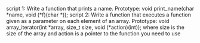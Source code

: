 script 1: Write a function that prints a name.
Prototype: void print_name(char *name, void (*f)(char *));
script 2: Write a function that executes a function given as a parameter on each element of an array.
Prototype: void array_iterator(int *array, size_t size, void (*action)(int));
where size is the size of the array
and action is a pointer to the function you need to use
